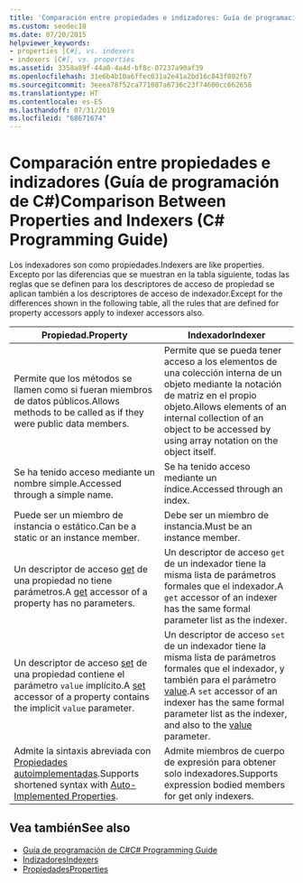 ```yaml
---
title: 'Comparación entre propiedades e indizadores: Guía de programación de C#'
ms.custom: seodec18
ms.date: 07/20/2015
helpviewer_keywords:
- properties [C#], vs. indexers
- indexers [C#], vs. properties
ms.assetid: 3358a89f-44a0-4a4d-bf8c-07237a90af39
ms.openlocfilehash: 31e6b4b10a6ffec031a2e41a2bd16c843f802fb7
ms.sourcegitcommit: 3eeea78f52ca771087a6736c23f74600cc662658
ms.translationtype: HT
ms.contentlocale: es-ES
ms.lasthandoff: 07/31/2019
ms.locfileid: "68671674"
---
```

# <a name="comparison-between-properties-and-indexers-c-programming-guide"></a><span data-ttu-id="783b6-102">Comparación entre propiedades e indizadores (Guía de programación de C#)</span><span class="sxs-lookup"><span data-stu-id="783b6-102">Comparison Between Properties and Indexers (C# Programming Guide)</span></span>
<span data-ttu-id="783b6-103">Los indexadores son como propiedades.</span><span class="sxs-lookup"><span data-stu-id="783b6-103">Indexers are like properties.</span></span> <span data-ttu-id="783b6-104">Excepto por las diferencias que se muestran en la tabla siguiente, todas las reglas que se definen para los descriptores de acceso de propiedad se aplican también a los descriptores de acceso de indexador.</span><span class="sxs-lookup"><span data-stu-id="783b6-104">Except for the differences shown in the following table, all the rules that are defined for property accessors apply to indexer accessors also.</span></span>  
  
|<span data-ttu-id="783b6-105">Propiedad.</span><span class="sxs-lookup"><span data-stu-id="783b6-105">Property</span></span>|<span data-ttu-id="783b6-106">Indexador</span><span class="sxs-lookup"><span data-stu-id="783b6-106">Indexer</span></span>|  
|--------------|-------------|  
|<span data-ttu-id="783b6-107">Permite que los métodos se llamen como si fueran miembros de datos públicos.</span><span class="sxs-lookup"><span data-stu-id="783b6-107">Allows methods to be called as if they were public data members.</span></span>|<span data-ttu-id="783b6-108">Permite que se pueda tener acceso a los elementos de una colección interna de un objeto mediante la notación de matriz en el propio objeto.</span><span class="sxs-lookup"><span data-stu-id="783b6-108">Allows elements of an internal collection of an object to be accessed by using array notation on the object itself.</span></span>|  
|<span data-ttu-id="783b6-109">Se ha tenido acceso mediante un nombre simple.</span><span class="sxs-lookup"><span data-stu-id="783b6-109">Accessed through a simple name.</span></span>|<span data-ttu-id="783b6-110">Se ha tenido acceso mediante un índice.</span><span class="sxs-lookup"><span data-stu-id="783b6-110">Accessed through an index.</span></span>|  
|<span data-ttu-id="783b6-111">Puede ser un miembro de instancia o estático.</span><span class="sxs-lookup"><span data-stu-id="783b6-111">Can be a static or an instance member.</span></span>|<span data-ttu-id="783b6-112">Debe ser un miembro de instancia.</span><span class="sxs-lookup"><span data-stu-id="783b6-112">Must be an instance member.</span></span>|  
|<span data-ttu-id="783b6-113">Un descriptor de acceso [get](../../../csharp/language-reference/keywords/get.md) de una propiedad no tiene parámetros.</span><span class="sxs-lookup"><span data-stu-id="783b6-113">A [get](../../../csharp/language-reference/keywords/get.md) accessor of a property has no parameters.</span></span>|<span data-ttu-id="783b6-114">Un descriptor de acceso `get` de un indexador tiene la misma lista de parámetros formales que el indexador.</span><span class="sxs-lookup"><span data-stu-id="783b6-114">A `get` accessor of an indexer has the same formal parameter list as the indexer.</span></span>|  
|<span data-ttu-id="783b6-115">Un descriptor de acceso [set](../../../csharp/language-reference/keywords/set.md) de una propiedad contiene el parámetro `value` implícito.</span><span class="sxs-lookup"><span data-stu-id="783b6-115">A [set](../../../csharp/language-reference/keywords/set.md) accessor of a property contains the implicit `value` parameter.</span></span>|<span data-ttu-id="783b6-116">Un descriptor de acceso `set` de un indexador tiene la misma lista de parámetros formales que el indexador, y también para el parámetro [value](../../../csharp/language-reference/keywords/value.md).</span><span class="sxs-lookup"><span data-stu-id="783b6-116">A `set` accessor of an indexer has the same formal parameter list as the indexer, and also to the [value](../../../csharp/language-reference/keywords/value.md) parameter.</span></span>|  
|<span data-ttu-id="783b6-117">Admite la sintaxis abreviada con [Propiedades autoimplementadas](../../../csharp/programming-guide/classes-and-structs/auto-implemented-properties.md).</span><span class="sxs-lookup"><span data-stu-id="783b6-117">Supports shortened syntax with [Auto-Implemented Properties](../../../csharp/programming-guide/classes-and-structs/auto-implemented-properties.md).</span></span>|<span data-ttu-id="783b6-118">Admite miembros de cuerpo de expresión para obtener solo indexadores.</span><span class="sxs-lookup"><span data-stu-id="783b6-118">Supports expression bodied members for get only indexers.</span></span>|  
  
## <a name="see-also"></a><span data-ttu-id="783b6-119">Vea también</span><span class="sxs-lookup"><span data-stu-id="783b6-119">See also</span></span>

- [<span data-ttu-id="783b6-120">Guía de programación de C#</span><span class="sxs-lookup"><span data-stu-id="783b6-120">C# Programming Guide</span></span>](../../../csharp/programming-guide/index.md)
- [<span data-ttu-id="783b6-121">Indizadores</span><span class="sxs-lookup"><span data-stu-id="783b6-121">Indexers</span></span>](../../../csharp/programming-guide/indexers/index.md)
- [<span data-ttu-id="783b6-122">Propiedades</span><span class="sxs-lookup"><span data-stu-id="783b6-122">Properties</span></span>](../../../csharp/programming-guide/classes-and-structs/properties.md)
